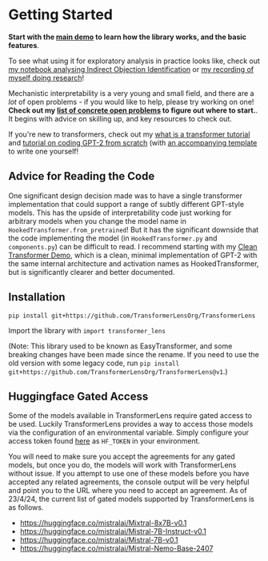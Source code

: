 # Getting Started

**Start with the [main demo](https://neelnanda.io/transformer-lens-demo) to learn how the library works, and the basic features**.

To see what using it for exploratory analysis in practice looks like, check out [my notebook analysing Indirect Objection Identification](https://neelnanda.io/exploratory-analysis-demo) or [my recording of myself doing research](https://www.youtube.com/watch?v=yo4QvDn-vsU)!

Mechanistic interpretability is a very young and small field, and there are a *lot* of open problems - if you would like to help, please try working on one! **Check out my [list of concrete open problems](https://docs.google.com/document/d/1WONBzNqfKIxERejrrPlQMyKqg7jSFW92x5UMXNrMdPo/edit) to figure out where to start.**. It begins with advice on skilling up, and key resources to check out. 

If you're new to transformers, check out my [what is a transformer tutorial](https://neelnanda.io/transformer-tutorial) and [tutorial on coding GPT-2 from scratch](https://neelnanda.io/transformer-tutorial-2) (with [an accompanying template](https://neelnanda.io/transformer-template) to write one yourself!

## Advice for Reading the Code

One significant design decision made was to have a single transformer implementation that could support a range of subtly different GPT-style models. This has the upside of interpretability code just working for arbitrary models when you change the model name in `HookedTransformer.from_pretrained`! But it has the significant downside that the code implementing the model (in `HookedTransformer.py` and `components.py`) can be difficult to read. I recommend starting with my [Clean Transformer Demo](https://neelnanda.io/transformer-solution), which is a clean, minimal implementation of GPT-2 with the same internal architecture and activation names as HookedTransformer, but is significantly clearer and better documented.

## Installation

`pip install git+https://github.com/TransformerLensOrg/TransformerLens`

Import the library with `import transformer_lens`

(Note: This library used to be known as EasyTransformer, and some breaking changes have been made since the rename. If you need to use the old version with some legacy code, run `pip install git+https://github.com/TransformerLensOrg/TransformerLens@v1`.)

## Huggingface Gated Access

Some of the models available in TransformerLens require gated access to be used. Luckily TransformerLens provides a way to access those models via the configuration of an environmental variable. Simply configure your access token found [here](https://huggingface.co/settings/tokens) as `HF_TOKEN` in your environment.

You will need to make sure you accept the agreements for any gated models, but once you do, the models will work with TransformerLens without issue. If you attempt to use one of these models before you have accepted any related agreements, the console output will be very helpful and point you to the URL where you need to accept an agreement. As of 23/4/24, the current list of gated models supported by TransformerLens is as follows.

* https://huggingface.co/mistralai/Mixtral-8x7B-v0.1
* https://huggingface.co/mistralai/Mistral-7B-Instruct-v0.1
* https://huggingface.co/mistralai/Mistral-7B-v0.1
* https://huggingface.co/mistralai/Mistral-Nemo-Base-2407